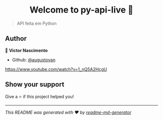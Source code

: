 <h1 align="center">Welcome to py-api-live 👋</h1>
<p>
</p>

> API feita em Python

## Author

👤 **Victor Nascimento**


* Github: [@augustovan](https://github.com/augustovan)

https://www.youtube.com/watch?v=1_nQ5A2HcgU

## Show your support

Give a ⭐️ if this project helped you!

***
_This README was generated with ❤️ by [readme-md-generator](https://github.com/kefranabg/readme-md-generator)_



